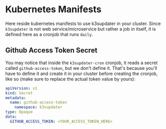 # Kubernetes Manifests

Here reside kubernetes manifests to use k3supdater in your cluster. 
Since `k3supdater` is not web service/microservice but rather a job in itself, it is defined here as  a cronjob that runs `daily`.

## Github Access Token Secret

You may notice that inside the `k3supdater-cron` cronjob, it reads a secret called `github-access-token`, but we don't define it.
That's because you'll have to define it and create it in your cluster before creating the cronjob, like so (make sure to replace the actual token value by yours):

```yaml
apiVersion: v1
kind: Secret
metadata:
  name: github-access-token
	namespace: k3supdater
type: Opaque
data:
  GITHUB_ACCESS_TOKEN: <YOUR_ACCESS_TOKEN_HERE>
```